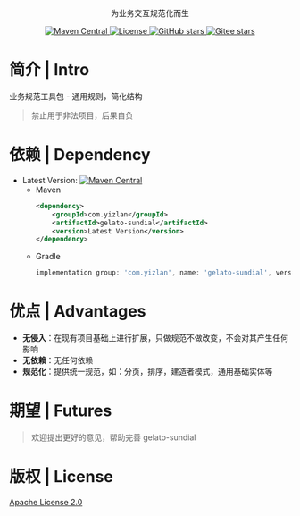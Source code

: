 <p align="center">
  为业务交互规范化而生
</p>

<p align="center">
  <a href="https://central.sonatype.com/search?namespace=com.yizlan&name=gelato-sundial">
    <img alt="Maven Central" src="https://img.shields.io/maven-central/v/com.yizlan/gelato-sundial.svg?style=flat-square">
  </a>

  <a href="https://www.apache.org/licenses/LICENSE-2.0">
    <img alt="License" src="https://img.shields.io/badge/license-Apache%202-4EB1BA.svg?style=flat-square">
  </a>

  <a href="https://github.com/sosiao/gelato-sundial">
    <img alt="GitHub stars" src="https://img.shields.io/github/stars/sosiao/gelato-sundial">
  </a>
  <a href="https://gitee.com/sosiao/gelato-sundial">
    <img alt="Gitee stars" src="https://gitee.com/sosiao/gelato-sundial/badge/star.svg?style=flat">
  </a>
</p>

# 简介 | Intro

业务规范工具包 - 通用规则，简化结构

> 禁止用于非法项目，后果自负

# 依赖 | Dependency

- Latest Version: [![Maven Central](https://img.shields.io/maven-central/v/com.yizlan/gelato-sundial.svg)](https://central.sonatype.com/search?namespace=com.yizlan&name=gelato-sundial)
    - Maven
      ```xml
      <dependency>
          <groupId>com.yizlan</groupId>
          <artifactId>gelato-sundial</artifactId>
          <version>Latest Version</version>
      </dependency>
      ```
    - Gradle
      ```groovy
      implementation group: 'com.yizlan', name: 'gelato-sundial', version: 'Latest Version'
      ```

# 优点 | Advantages

- **无侵入**：在现有项目基础上进行扩展，只做规范不做改变，不会对其产生任何影响
- **无依赖**：无任何依赖
- **规范化**：提供统一规范，如：分页，排序，建造者模式，通用基础实体等

# 期望 | Futures

> 欢迎提出更好的意见，帮助完善 gelato-sundial

# 版权 | License

[Apache License 2.0](https://www.apache.org/licenses/LICENSE-2.0)
